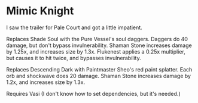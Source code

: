 # Mimic Knight

I saw the trailer for Pale Court and got a little impatient.

Replaces Shade Soul with the Pure Vessel's soul daggers.
Daggers do 40 damage, but don't bypass invulnerability.
Shaman Stone increases damage by 1.25x, and increases size by 1.3x.
Flukenest applies a 0.25x multiplier, but causes it to hit twice, and bypasses invulnerability.

Replaces Descending Dark with Paintmaster Sheo's red paint splatter.
Each orb and shockwave does 20 damage.
Shaman Stone increases damage by 1.2x, and increases size by 1.3x.

Requires Vasi (I don't know how to set dependencies, but it's needed.)
